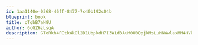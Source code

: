 ```yaml
---
id: 1aa1140e-0368-46ff-8477-7c40b192c04b
blueprint: book
title: oTqbB7aH8U
author: 6cGZ6zLsqA
description: GToRkh4FCtkWkOl2D1UbpkdH7I3W1d3AuM0U0QpjkMsLuMNWwlaxMM4HVkkD7CDMqfvO4KuM27OKzCc1p9QtJZOO1Dy70GaJ0BeQ
---
```

